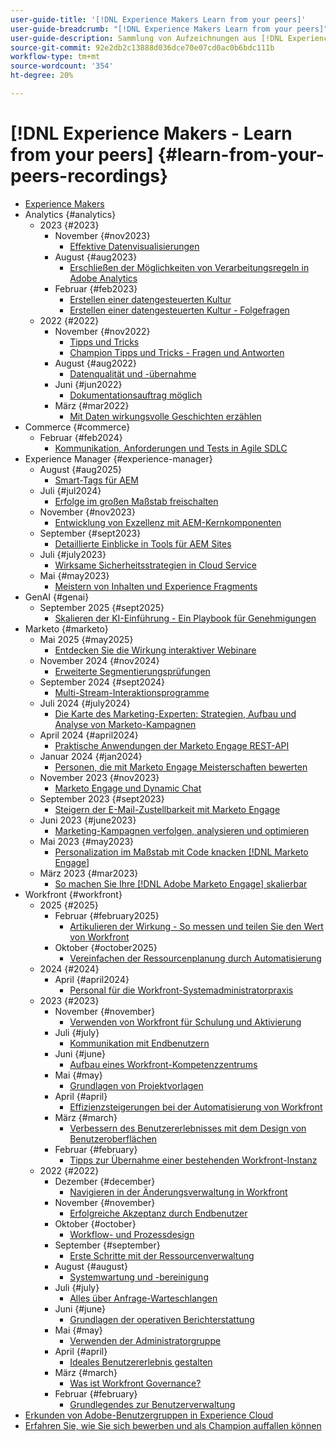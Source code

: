 ```yaml
---
user-guide-title: '[!DNL Experience Makers Learn from your peers]'
user-guide-breadcrumb: "[!DNL Experience Makers Learn from your peers]"
user-guide-description: Sammlung von Aufzeichnungen aus [!DNL Experience Makers Learn from your peers]
source-git-commit: 92e2db2c13888d036dce70e07cd0ac0b6bdc111b
workflow-type: tm+mt
source-wordcount: '354'
ht-degree: 20%

---
```



# [!DNL Experience Makers - Learn from your peers] {#learn-from-your-peers-recordings}

+ [Experience Makers](overview.md)
+ Analytics {#analytics}
   + 2023 {#2023}
      + November {#nov2023}
         + [Effektive Datenvisualisierungen](analytics/nov2023/impactful-data-visualizations.md)
      + August {#aug2023}
         + [Erschließen der Möglichkeiten von Verarbeitungsregeln in Adobe Analytics](analytics/aug2023/processing-rules.md)
      + Februar {#feb2023}
         + [Erstellen einer datengesteuerten Kultur](analytics/feb2023/data-driven-culture.md)
         + [Erstellen einer datengesteuerten Kultur - Folgefragen](analytics/feb2023/data-driven-culture-q-and-a.md)
   + 2022 {#2022}
      + November {#nov2022}
         + [Tipps und Tricks](analytics/nov2022/tips-and-tricks.md)
         + [Champion Tipps und Tricks - Fragen und Antworten](analytics/nov2022/tips-and-tricks-q-and-a.md)
      + August {#aug2022}
         + [Datenqualität und -übernahme](analytics/aug2022/data-quality.md)
      + Juni {#jun2022}
         + [Dokumentationsauftrag möglich](analytics/june2022/mission-possible.md)
      + März {#mar2022}
         + [Mit Daten wirkungsvolle Geschichten erzählen](analytics/mar2022/stories-with-data.md)
+ Commerce {#commerce}
   + Februar {#feb2024}
      + [Kommunikation, Anforderungen und Tests in Agile SDLC](commerce/2024/agile-sdlc.md)
+ Experience Manager {#experience-manager}
   + August {#aug2025}
      + [Smart-Tags für AEM](experience-manager/aug2025/smart-tags.md)
   + Juli {#jul2024}
      + [Erfolge im großen Maßstab freischalten](experience-manager/july2024/global-digital-presence.md)
   + November {#nov2023}
      + [Entwicklung von Exzellenz mit AEM-Kernkomponenten](experience-manager/nov2023/core-components.md)
   + September {#sept2023}
      + [Detaillierte Einblicke in Tools für AEM Sites](experience-manager/sept2023/aem-sites-tools.md)
   + Juli {#july2023}
      + [Wirksame Sicherheitsstrategien in Cloud Service](experience-manager/july2023/effective-security-strategies-in-cloud-service.md)
   + Mai {#may2023}
      + [Meistern von Inhalten und Experience Fragments](experience-manager/may2023/mastering-content-and-experience-fragments.md)
+ GenAI {#genai}
   + September 2025 {#sept2025}
      + [Skalieren der KI-Einführung - Ein Playbook für Genehmigungen](genai/sept2025/scale-ai-adoption-a-playbook-for-approvals.md)
+ Marketo {#marketo}
   + Mai 2025 {#may2025}
      + [Entdecken Sie die Wirkung interaktiver Webinare](marketo/may2025/interactive-webinars.md)
   + November 2024 {#nov2024}
      + [Erweiterte Segmentierungsprüfungen](marketo/nov2024/advanced-segmentation.md)
   + September 2024 {#sept2024}
      + [Multi-Stream-Interaktionsprogramme](marketo/sept2024/multi-stream-engagement-programs.md)
   + Juli 2024 {#july2024}
      + [Die Karte des Marketing-Experten: Strategien, Aufbau und Analyse von Marketo-Kampagnen](marketo/july2024/marketers-map-marketo-campaigns.md)
   + April 2024 {#april2024}
      + [Praktische Anwendungen der Marketo Engage REST-API](marketo/april2024/practical-applications-of-marketo-engage-rest-api.md)
   + Januar 2024 {#jan2024}
      + [Personen, die mit Marketo Engage Meisterschaften bewerten](marketo/jan2024/person-scoring-mastery.md)
   + November 2023 {#nov2023}
      + [Marketo Engage und Dynamic Chat](marketo/nov2023/dynamic-chat.md)
   + September 2023 {#sept2023}
      + [Steigern der E-Mail-Zustellbarkeit mit Marketo Engage](marketo/sept2023/email-deliverability.md)
   + Juni 2023 {#june2023}
      + [Marketing-Kampagnen verfolgen, analysieren und optimieren](marketo/june2023/marketing-campaigns.md)
   + Mai 2023 {#may2023}
      + [Personalization im Maßstab mit Code knacken [!DNL Marketo Engage]](marketo/may2023/personalization-at-scale.md)
   + März 2023 {#mar2023}
      + [So machen Sie Ihre  [!DNL Adobe Marketo Engage]  skalierbar](marketo/mar2023/templates-tokens-teamwork.md)
+ Workfront {#workfront}
   + 2025 {#2025}
      + Februar {#february2025}
         + [Artikulieren der Wirkung - So messen und teilen Sie den Wert von Workfront](workfront/2025/how-to-measure-and-share-workfront-value.md)
      + Oktober {#october2025}
         + [Vereinfachen der Ressourcenplanung durch Automatisierung](workfront/2025/simplify-resource-planning-with-automation.md)
   + 2024 {#2024}
      + April {#april2024}
         + [Personal für die Workfront-Systemadministratorpraxis](workfront/2024/04/staffing-your-workfront-system-admin-practice.md)
   + 2023 {#2023}
      + November {#november}
         + [Verwenden von Workfront für Schulung und Aktivierung](workfront/2023/11/using-workfront-for-training-and-enablement.md)
      + Juli {#july}
         + [Kommunikation mit Endbenutzern](workfront/2023/07/communicating-with-end-users.md)
      + Juni {#june}
         + [Aufbau eines Workfront-Kompetenzzentrums](workfront/2023/06/establishing-a-workfront-center-of-excellence.md)
      + Mai {#may}
         + [Grundlagen von Projektvorlagen](workfront/2023/05/foundations-of-project-templates.md)
      + April {#april}
         + [Effizienzsteigerungen bei der Automatisierung von Workfront](workfront/2023/04/finding-efficiencies-in-workfront-automation.md)
      + März {#march}
         + [Verbessern des Benutzererlebnisses mit dem Design von Benutzeroberflächen](workfront/2023/03/improving-user-experience-with-interface-design.md)
      + Februar {#february}
         + [Tipps zur Übernahme einer bestehenden Workfront-Instanz](workfront/2023/02/tips-for-taking-over-an-existing-workfront-instance.md)
   + 2022 {#2022}
      + Dezember {#december}
         + [Navigieren in der Änderungsverwaltung in Workfront](workfront/2022/12/navigating-change-management.md)
      + November {#november}
         + [Erfolgreiche Akzeptanz durch Endbenutzer](workfront/2022/11/successful-end-user-adoption.md)
      + Oktober {#october}
         + [Workflow- und Prozessdesign](workfront/2022/10/workflow-and-process-design.md)
      + September {#september}
         + [Erste Schritte mit der Ressourcenverwaltung](workfront/2022/09/getting-started-with-resource-management.md)
      + August {#august}
         + [Systemwartung und -bereinigung](workfront/2022/08/system-maintenance-and-cleanup.md)
      + Juli {#july}
         + [Alles über Anfrage-Warteschlangen](workfront/2022/07/all-about-request-queues.md)
      + Juni {#june}
         + [Grundlagen der operativen Berichterstattung](workfront/2022/06/foundations-of-operational-reporting.md)
      + Mai {#may}
         + [Verwenden der Administratorgruppe](workfront/2022/05/leveraging-the-group-admin.md)
      + April {#april}
         + [Ideales Benutzererlebnis gestalten](workfront/2022/04/designing-an-ideal-user-experience.md)
      + März {#march}
         + [Was ist Workfront Governance?](workfront/2022/03/what-is-workfront-governance.md)
      + Februar {#february}
         + [Grundlegendes zur Benutzerverwaltung](workfront/2022/02/understanding-user-management.md)
+ [Erkunden von Adobe-Benutzergruppen in Experience Cloud](./adobe-user-groups.md)
+ [Erfahren Sie, wie Sie sich bewerben und als Champion auffallen können](./adobe-champion-application.md)

